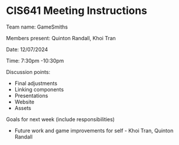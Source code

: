 # CIS641 Meeting Instructions

Team name: GameSmiths

Members present: Quinton Randall, Khoi Tran

Date: 12/07/2024

Time: 7:30pm -10:30pm

Discussion points: 

* Final adjustments
* Linking components
* Presentations
* Website
* Assets

Goals for next week (include responsibilities)

* Future work and game improvements for self - Khoi Tran, Quinton Randall
